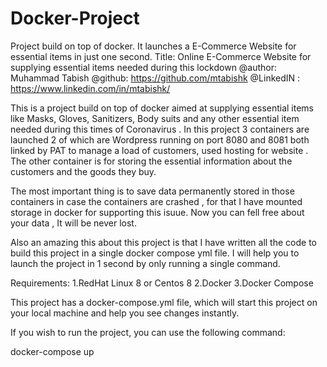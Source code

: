 # Docker-Project
Project build on top of docker. It launches a E-Commerce Website for essential items in just one second.
Title: Online E-Commerce Website for supplying essential items needed during this lockdown
@author: Muhammad Tabish
@github: https://github.com/mtabishk
@LinkedIN : https://www.linkedin.com/in/mtabishk/

This is a project build on top of docker aimed at supplying essential items like Masks, Gloves, Sanitizers, Body suits and any other essential item needed during this times of Coronavirus .
In this project 3 containers are launched 2 of which are Wordpress running on port 8080 and 8081 both linked by PAT to manage a load of customers,  used hosting  for website . The other container is for storing the essential information about the customers and the goods they buy.

The most important thing is to save data permanently stored in those containers in case the containers are crashed , for that I have mounted storage in docker for supporting this isuue. 
Now you can fell free about your data , It will be never lost.

Also an amazing this about this project is that I have written all the code to build this project in a single docker compose yml file. I will help you to launch the project in 1 second
by only running a single command.

Requirements:
1.RedHat Linux 8 or Centos 8
2.Docker 
3.Docker Compose


This project has a docker-compose.yml file, which will start this project on your local machine and help you see changes instantly.

If you wish to run the project, you can use the following command:

docker-compose up

